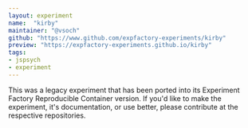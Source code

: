 ```yaml
---
layout: experiment
name:  "kirby"
maintainer: "@vsoch"
github: "https://www.github.com/expfactory-experiments/kirby"
preview: "https://expfactory-experiments.github.io/kirby"
tags:
- jspsych
- experiment
---
```


This was a legacy experiment that has been ported into its Experiment Factory Reproducible Container version. If you'd like to make the experiment, it's documentation, or use better, please contribute at the respective repositories.

